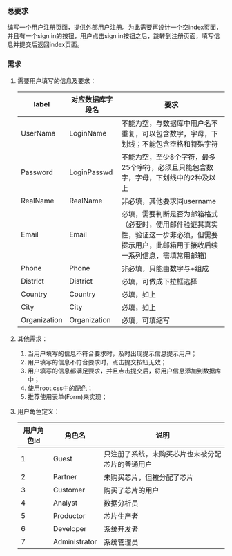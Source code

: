 ### 总要求

编写一个用户注册页面，提供外部用户注册。为此需要再设计一个空index页面，并且有一个sign in的按钮，用户点击sign in按钮之后，跳转到注册页面，填写信息并提交后返回index页面。

### 需求

1. 需要用户填写的信息及要求：

   | label        | 对应数据库字段名 | 要求                                                         |
   | ------------ | ---------------- | ------------------------------------------------------------ |
   | UserNama     | LoginName        | 不能为空，与数据库中用户名不重复，可以包含数字，字母，下划线；不能包含空格和特殊字符 |
   | Password     | LoginPasswd      | 不能为空，至少8个字符，最多25个字符，必须且只能包含数字，字母，下划线中的2种及以上 |
   | RealName     | RealName         | 非必填，其他要求同username                                   |
   | Email        | Email            | 必填，需要判断是否为邮箱格式（必要时，使用邮件验证其真实性，验证这一步非必须，但需要提示用户，此邮箱用于接收后续一系列信息，需填常用邮箱) |
   | Phone        | Phone            | 非必填，只能由数字与+组成                                    |
   | District     | District         | 必填，可做成下拉框选择                                       |
   | Country      | Country          | 必填，如上                                                   |
   | City         | City             | 必填，如上                                                   |
   | Organization | Organization     | 必填，可填缩写                                               |

2. 其他需求：
   1. 当用户填写的信息不符合要求时，及时出现提示信息提示用户；
   2. 用户填写的信息不符合要求时，点击提交按钮无效；
   3. 用户填写的信息都满足要求，并且点击提交后，将用户信息添加到数据库中；
   4. 使用root.css中的配色；
   5. 推荐使用表单(Form)来实现；
   
3. 用户角色定义：

   | 用户角色id | 角色名        | 说明                                             |
   | ---------- | ------------- | ------------------------------------------------ |
   | 1          | Guest         | 只注册了系统，未购买芯片也未被分配芯片的普通用户 |
   | 2          | Partner       | 未购买芯片，但被分配了芯片                       |
   | 3          | Customer      | 购买了芯片的用户                                 |
   | 4          | Analyst       | 数据分析员                                       |
   | 5          | Productor     | 芯片生产者                                       |
   | 6          | Developer     | 系统开发者                                       |
   | 7          | Administrator | 系统管理员                                       |